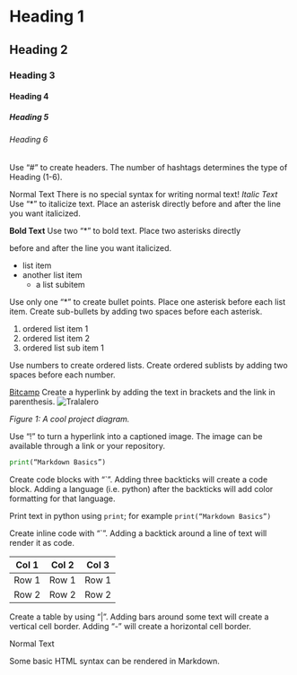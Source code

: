 # Heading 1
## Heading 2
### Heading 3
#### Heading 4
##### Heading 5
###### Heading 6

Use “#” to create headers. The number of hashtags
determines the type of Heading (1-6).

Normal Text There is no special syntax for writing normal text!
*Italic Text* Use “*” to italicize text. Place an asterisk directly before and after the line you want italicized.

**Bold Text** Use two “*” to bold text. Place two asterisks directly

before and after the line you want italicized.

* list item
* another list item
  * a list subitem

Use only one “*” to create bullet points. Place one asterisk
before each list item. Create sub-bullets by adding two
spaces before each asterisk.

1. ordered list item 1
2. ordered list item 2
1. ordered list sub item 1

Use numbers to create ordered lists. Create ordered
sublists by adding two spaces before each number.

[Bitcamp](https://bit.camp) Create a hyperlink by adding the text in brackets and the link in parenthesis.
![Tralalero](https://hdqwalls.com/wallpapers/shark-5k.jpg)

*Figure 1: A cool project diagram.*

Use “!” to turn a hyperlink into a captioned image. The
image can be available through a link or your repository.

```python
print(“Markdown Basics”)
```

Create code blocks with “`”. Adding three backticks will create a code block. 
Adding a language (i.e. python) after
the backticks will add color formatting for that language.

Print text in python using `print`; for  example `print(“Markdown Basics”)`

Create inline code with “`”. Adding a backtick around a line of text will render it as code.

| Col 1 | Col 2 | Col 3 |
| ------ | ------ | ------ |
| Row 1 | Row 1 | Row 1 |
| Row 2 | Row 2 | Row 2 |

Create a table by using “|”. Adding bars around some text
will create a vertical cell border. Adding “-” will create a
horizontal cell border.

<p> Normal Text </p> Some basic HTML syntax can be rendered in Markdown.
